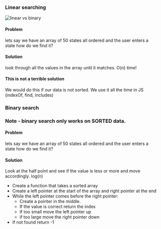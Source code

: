 ### Linear searching

![linear vs binary](https://blog.penjee.com/wp-content/uploads/2015/04/binary-and-linear-search-animations.gif)

#### Problem

lets say we have an array of 50 states all ordered and the user enters a state how do we find it?

#### Solution

look through all the values in the array until it matches. O(n) time!

#### This is not a terrible solution

We would do this if our data is not sorted. We use it all the time in JS (indexOf, find, includes)

### Binary search

### Note - binary search only works on SORTED data.

#### Problem

lets say we have an array of 50 states all ordered and the user enters a state how do we find it?

#### Solution

Look at the half point and see if the value is less or more and move accordingly. log(n)

- Create a function that takes a sorted array
- Create a left pointer at the start of the array and right pointer at the end
- While the left pointer comes before the right pointer:
  - Create a pointer in the middle.
  - If the value is correct return the index
  - If too small move the left pointer up
  - if too large move the right pointer down
- If not found return -1
